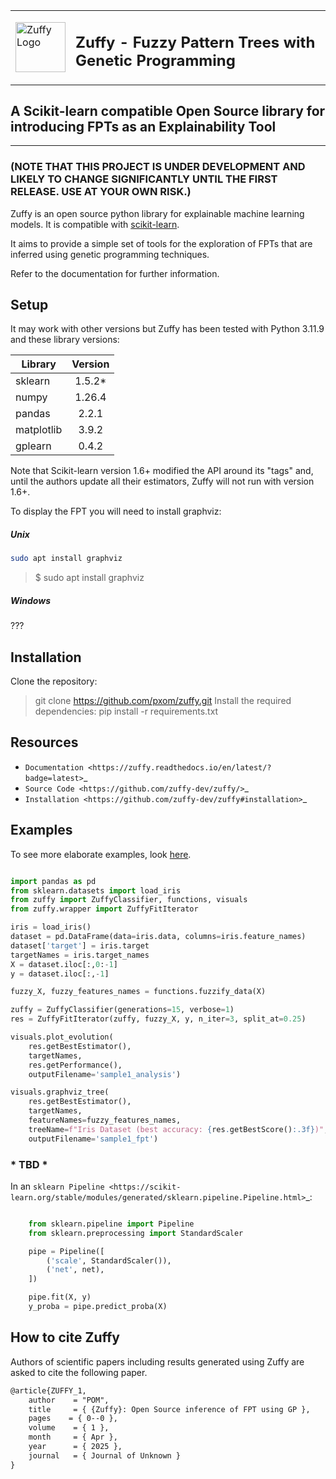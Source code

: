 <table><tr><td><img style="float:left;padding-right:0px;vertical-align:top;border:none" src="assets/zuffy_logo_small_nb_gr.png" alt="Zuffy Logo" width="80"/></td><td><h2>Zuffy - Fuzzy Pattern Trees with Genetic Programming</h2></td></tr></table>


## A Scikit-learn compatible Open Source library for introducing FPTs as an Explainability Tool
------------------------------------------------------------------------------------------
<!-- 
![tests](https://github.com/scikit-learn-contrib/project-template/actions/workflows/python-app.yml/badge.svg)
[![codecov](https://codecov.io/gh/scikit-learn-contrib/project-template/graph/badge.svg?token=L0XPWwoPLw)](https://codecov.io/gh/scikit-learn-contrib/project-template)
![doc](https://github.com/scikit-learn-contrib/project-template/actions/workflows/deploy-gh-pages.yml/badge.svg)
-->

### (NOTE THAT THIS PROJECT IS UNDER DEVELOPMENT AND LIKELY TO CHANGE SIGNIFICANTLY UNTIL THE FIRST RELEASE. USE AT YOUR OWN RISK.)
Zuffy is an open source python library for explainable machine learning models.  It is compatible with [scikit-learn](https://scikit-learn.org).

It aims to provide a simple set of tools for the exploration of FPTs that are inferred using 
genetic programming techniques.

Refer to the documentation for further information.

## Setup

It may work with other versions but Zuffy has been tested with Python 3.11.9 and these library versions:

  Library    | Version  |
| ---------- | :------: |
| sklearn    | 1.5.2*   |
| numpy      | 1.26.4   |
| pandas     | 2.2.1    |
| matplotlib | 3.9.2    |
| gplearn    | 0.4.2    |

Note that Scikit-learn version 1.6+ modified the API around its "tags" and, until the authors update all their estimators, Zuffy will not run with version 1.6+.

To display the FPT you will need to install graphviz:

##### Unix
```bash 
sudo apt install graphviz
```

> $ sudo apt install graphviz

##### Windows
???


## Installation
Clone the repository:
> git clone https://github.com/pxom/zuffy.git
Install the required dependencies:
> pip install -r requirements.txt

## Resources

- `Documentation <https://zuffy.readthedocs.io/en/latest/?badge=latest>`_
- `Source Code <https://github.com/zuffy-dev/zuffy/>`_
- `Installation <https://github.com/zuffy-dev/zuffy#installation>`_

## Examples

To see more elaborate examples, look [here](<https://github.com/pxom/zuffy/tree/master/notebooks/README.md>).


```python

import pandas as pd
from sklearn.datasets import load_iris
from zuffy import ZuffyClassifier, functions, visuals
from zuffy.wrapper import ZuffyFitIterator

iris = load_iris()
dataset = pd.DataFrame(data=iris.data, columns=iris.feature_names)
dataset['target'] = iris.target
targetNames = iris.target_names
X = dataset.iloc[:,0:-1]
y = dataset.iloc[:,-1]

fuzzy_X, fuzzy_features_names = functions.fuzzify_data(X)

zuffy = ZuffyClassifier(generations=15, verbose=1)
res = ZuffyFitIterator(zuffy, fuzzy_X, y, n_iter=3, split_at=0.25)

visuals.plot_evolution(
    res.getBestEstimator(),
    targetNames,
    res.getPerformance(),
    outputFilename='sample1_analysis')

visuals.graphviz_tree(
    res.getBestEstimator(),
    targetNames,
    featureNames=fuzzy_features_names,
    treeName=f"Iris Dataset (best accuracy: {res.getBestScore():.3f})",
    outputFilename='sample1_fpt')
```

### * TBD *
In an `sklearn Pipeline <https://scikit-learn.org/stable/modules/generated/sklearn.pipeline.Pipeline.html>`_:

```python

    from sklearn.pipeline import Pipeline
    from sklearn.preprocessing import StandardScaler

    pipe = Pipeline([
        ('scale', StandardScaler()),
        ('net', net),
    ])

    pipe.fit(X, y)
    y_proba = pipe.predict_proba(X)
```


## How to cite Zuffy
Authors of scientific papers including results generated using Zuffy are asked to cite the following paper.

```xml
@article{ZUFFY_1, 
    author    = "POM",
    title     = { {Zuffy}: Open Source inference of FPT using GP },
    pages    = { 0--0 },
    volume    = { 1 },
    month     = { Apr },
    year      = { 2025 },
    journal   = { Journal of Unknown }
}
```
